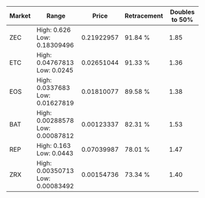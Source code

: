 | Market | Range | Price| Retracement | Doubles to 50% |
| --- | --- | --- | --- | --- |
| ZEC | High: 0.626<br />Low: 0.18309496 | 0.21922957 | 91.84 % | 1.85 |
| ETC | High: 0.04767813<br />Low: 0.0245 | 0.02651044 | 91.33 % | 1.36 |
| EOS | High: 0.0337683<br />Low: 0.01627819 | 0.01810077 | 89.58 % | 1.38 |
| BAT | High: 0.00288578<br />Low: 0.00087812 | 0.00123337 | 82.31 % | 1.53 |
| REP | High: 0.163<br />Low: 0.0443 | 0.07039987 | 78.01 % | 1.47 |
| ZRX | High: 0.00350713<br />Low: 0.00083492 | 0.00154736 | 73.34 % | 1.40 |

